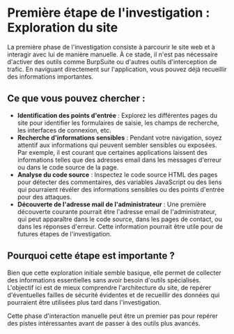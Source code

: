 # Première étape de l'investigation : Exploration du site

La première phase de l'investigation consiste à parcourir le site web et à interagir avec lui de manière manuelle. À ce stade, il n'est pas nécessaire d'activer des outils comme BurpSuite ou d'autres outils d'interception de trafic. En naviguant directement sur l'application, vous pouvez déjà recueillir des informations importantes.

## Ce que vous pouvez chercher :

- **Identification des points d'entrée** : Explorez les différentes pages du site pour identifier les formulaires de saisie, les champs de recherche, les interfaces de connexion, etc.
- **Recherche d'informations sensibles** : Pendant votre navigation, soyez attentif aux informations qui peuvent sembler sensibles ou exposées. Par exemple, il est courant que certaines applications laissent des informations telles que des adresses email dans les messages d'erreur ou dans le code source de la page.
- **Analyse du code source** : Inspectez le code source HTML des pages pour détecter des commentaires, des variables JavaScript ou des liens qui pourraient révéler des informations sensibles ou des points d'entrée pour des attaques.
- **Découverte de l'adresse mail de l'administrateur** : Une première découverte courante pourrait être l'adresse email de l'administrateur, qui peut apparaître dans le code source, dans les pages de contact, ou dans les réponses d'erreur. Cette information pourrait être utile pour de futures étapes de l'investigation.

## Pourquoi cette étape est importante ?

Bien que cette exploration initiale semble basique, elle permet de collecter des informations essentielles sans avoir besoin d'outils spécialisés. L'objectif ici est de mieux comprendre l'architecture du site, de repérer d'éventuelles failles de sécurité évidentes et de recueillir des données qui pourraient être utilisées plus tard dans l'investigation.

Cette phase d'interaction manuelle peut être un premier pas pour repérer des pistes intéressantes avant de passer à des outils plus avancés.
